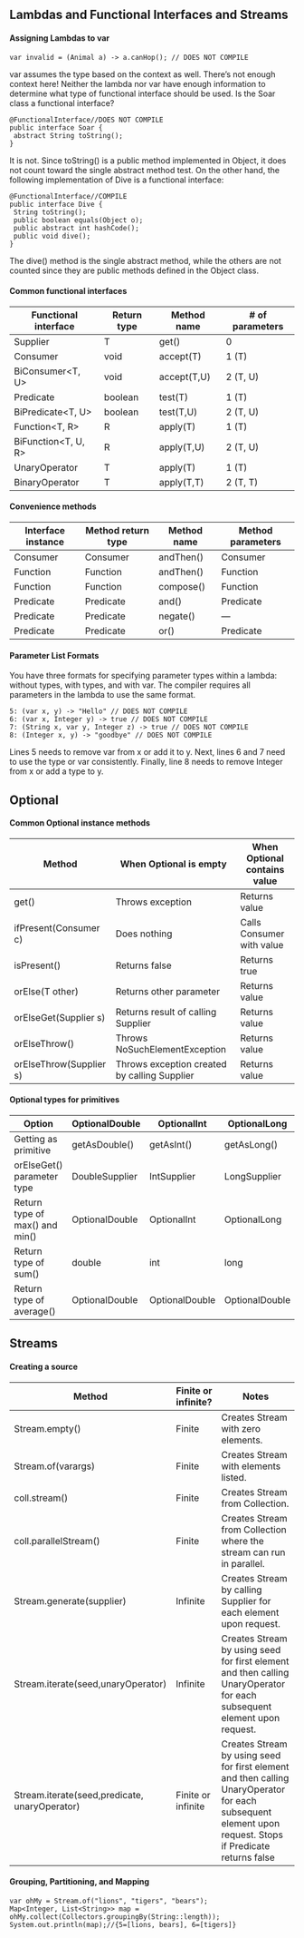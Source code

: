 ## Lambdas and Functional Interfaces and Streams

#### Assigning Lambdas to var
```
var invalid = (Animal a) -> a.canHop(); // DOES NOT COMPILE
```
var assumes the type based on the context as well. There’s not enough context here! Neither the lambda nor var have enough information to determine what type of 
functional interface should be used.
Is the Soar class a functional interface?
```
@FunctionalInterface//DOES NOT COMPILE
public interface Soar {
 abstract String toString();
}
```
It is not. Since toString() is a public method implemented in Object, it does not 
count toward the single abstract method test. On the other hand, the following implementation of Dive is a functional interface:
```
@FunctionalInterface//COMPILE
public interface Dive {
 String toString();
 public boolean equals(Object o);
 public abstract int hashCode();
 public void dive();
}
```
The dive() method is the single abstract method, while the others are not counted since they are public methods defined in the Object class.

####  Common functional interfaces
Functional interface | Return type | Method name | # of parameters
--- | --- | --- | ---
Supplier<T> | T | get() | 0
Consumer<T> | void | accept(T)|  1 (T)
BiConsumer<T, U> | void | accept(T,U) | 2 (T, U)
Predicate<T> | boolean | test(T) | 1 (T)
BiPredicate<T, U> | boolean | test(T,U) | 2 (T, U)
Function<T, R> | R | apply(T) | 1 (T)
BiFunction<T, U, R> | R | apply(T,U) | 2 (T, U)
UnaryOperator<T> | T | apply(T) | 1 (T)
BinaryOperator<T> | T | apply(T,T) | 2 (T, T)

 ####  Convenience methods
Interface instance | Method return type | Method name | Method parameters
 --- | --- | --- | ---
Consumer | Consumer | andThen() | Consumer
Function | Function | andThen() | Function
Function | Function | compose() | Function
Predicate | Predicate | and() | Predicate
Predicate | Predicate | negate() | —
Predicate | Predicate | or() | Predicate

 #### Parameter List Formats
You have three formats for specifying parameter types within a lambda: without types, with 
types, and with var. The compiler requires all parameters in the lambda to use the same 
format.
 ```
5: (var x, y) -> "Hello" // DOES NOT COMPILE
6: (var x, Integer y) -> true // DOES NOT COMPILE
7: (String x, var y, Integer z) -> true // DOES NOT COMPILE
8: (Integer x, y) -> "goodbye" // DOES NOT COMPILE
```
Lines 5 needs to remove var from x or add it to y. Next, lines 6 and 7 need to use the type 
or var consistently. Finally, line 8 needs to remove Integer from x or add a type to y.

 ## Optional
#### Common Optional instance methods
Method | When Optional is empty | When Optional contains value
 --- | --- | ---
get() | Throws exception | Returns value
ifPresent(Consumer c) | Does nothing | Calls Consumer with value
isPresent() | Returns false | Returns true
orElse(T other) | Returns other parameter | Returns value
orElseGet(Supplier s) | Returns result of calling Supplier | Returns value
orElseThrow() | Throws NoSuchElementException | Returns value
orElseThrow(Supplier s) | Throws exception created by calling Supplier | Returns value

 ####  Optional types for primitives
Option | OptionalDouble | OptionalInt | OptionalLong
 --- | --- | --- | ---
Getting as primitive | getAsDouble() | getAsInt() | getAsLong()
orElseGet() parameter type | DoubleSupplier | IntSupplier | LongSupplier
Return type of max() and min() | OptionalDouble | OptionalInt | OptionalLong
Return type of sum() | double | int | long
Return type of average() | OptionalDouble | OptionalDouble | OptionalDouble
 
 ## Streams
 ####  Creating a source
Method | Finite or infinite? | Notes
 --- | --- | ---
Stream.empty() | Finite | Creates Stream with zero elements.
Stream.of(varargs) | Finite | Creates Stream with elements listed.
coll.stream() | Finite | Creates Stream from Collection.
coll.parallelStream() | Finite | Creates Stream from Collection where the stream can run in parallel.
Stream.generate(supplier) | Infinite | Creates Stream by calling Supplier for each element upon request.
Stream.iterate(seed,unaryOperator) | Infinite | Creates Stream by using seed for first element and then calling UnaryOperator for each subsequent element upon request.
Stream.iterate(seed,predicate, unaryOperator) | Finite or infinite | Creates Stream by using seed for first element and then calling UnaryOperator for each subsequent element upon request. Stops if Predicate returns false

 #### Grouping, Partitioning, and Mapping
 ```
var ohMy = Stream.of("lions", "tigers", "bears");
Map<Integer, List<String>> map = ohMy.collect(Collectors.groupingBy(String::length));
System.out.println(map);//{5=[lions, bears], 6=[tigers]}
```
